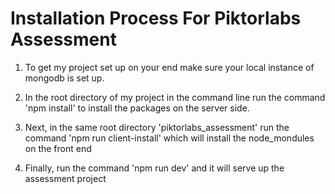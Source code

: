 # Installation Process For Piktorlabs Assessment

1. To get my project set up on your end make sure your local instance of mongodb is set up. 

2. In the root directory of my project in the command line run the command 'npm install' to install the packages on the server side.

3. Next, in the same root directory 'piktorlabs_assessment' run the command 'npm run client-install' which will install the node_mondules on the front end

4. Finally, run the command 'npm run dev' and it will serve up the assessment project